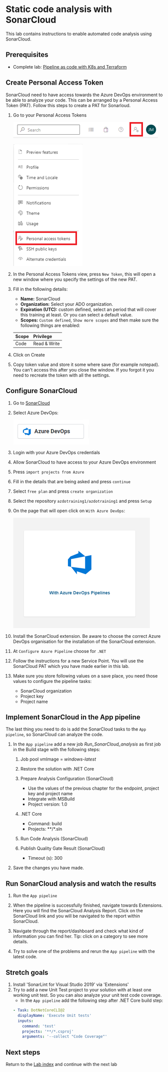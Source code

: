 # Static code analysis with SonarCloud

This lab contains instructions to enable automated code analysis using SonarCloud.

## Prerequisites

- Complete lab: [Pipeline as code with K8s and Terraform](https://dev.azure.com/thx1139/_git/workshop1?path=%2FREADME.md)

## Create Personal Access Token
SonarCloud need to have access towards the Azure DevOps environment to be able to analyze your code. This can be arranged by a Personal Access Token (PAT). Follow this steps to create a PAT for Sonarloud.

1. Go to your Personal Access Tokens

    ![alt text](../images/personal-access-tokens.png "")

    ![alt text](../images/personal-access-tokens-part2.png "")

1. In the Personal Access Tokens view, press `New Token`, this will open a new window where you specify the settings of the new PAT.
    
1. Fill in the following details:

    - **Name:** SonarCloud
    - **Organization:** Select your ADO organization.
    - **Expiration (UTC):** custom defined, select an period that will cover this training at least. Or you can select a default value.
    - **Scopes:** `Custom defined`, `Show more scopes` and then make sure the following things are enabled:

    | Scope     | Privilege |
    | :--------- | :------------------------|
    | Code | Read & Write |

1. Click on Create
1. Copy token value and store it some where save (for example notepad). You can't access this after you close the window. If you forgot it you need to recreate the token with all the settings.

## Configure SonarCloud
1. Go to [SonarCloud](https://sonarcloud.io/)
1. Select Azure DevOps:

    ![alt text](../images/sonarcloud-azuredevops.png)

1. Login with your Azure DevOps credentials
1. Allow SonarCloud to have access to your Azure DevOps environment
1. Press ```import projects from Azure```
1. Fill in the details that are being asked and press ```continue```
1. Select ```free plan``` and press ```create organization```
1. Select the repository ```azdotraining1/azdotraining1``` and press ```Setup```
1. On the page that will open click on ```With Azure DevOps```:

    ![alt text](../images/sonarcloud-with-azuredevops.PNG)

1. Install the SonarCloud extension. Be aware to choose the correct Azure DevOps organisation for the installation of the SonarCloud extension.

1. At ```Configure Azure Pipeline``` choose for ```.NET```
1. Follow the instructions for a new Service Point. You will use the SonarCloud PAT which you have made earlier in this lab.
1. Make sure you store following values on a save place, you need those values to configure the pipeline tasks:
    - SonarCloud organization
    - Project key
    - Project name

## Implement SonarCloud in the App pipeline
The last thing you need to do is add the SonarCloud tasks to the ```App pipeline```, so SonarCloud can analyze the code.

1. In the ```App pipeline``` add a new job *Run_SonarCloud_analysis* as first job in the Build stage with the following steps:
    1. Job pool vmImage = *windows-latest*

    1. Restore the solution with .NET Core
    
    1.  Prepare Analysis Configuration (SonarCloud)
        * Use the values of the previous chapter for the endpoint, project key and project name
        * Integrate with MSBuild
        * Project version: 1.0

    1. .NET Core
        * Command: build
        * Projects: **/*.sln

    1. Run Code Analysis (SonarCloud)

    1. Publish Quality Gate Result (SonarCloud)
        * Timeout (s): 300

1. Save the changes you have made.

## Run SonarCloud analysis and watch the results
1. Run the ```App pipeline```
1. When the pipeline is successfully finished, navigate towards Extensions. Here you will find the SonarCloud Analysis Report. Click on the SonarCloud link and you will be navigated to the report within SonarCloud.

1. Navigate through the report/dashboard and check what kind of information you can find her. Tip: click on a category to see more details.

1. Try to solve one of the problems and rerun the ```App pipeline``` with the latest code.

## Stretch goals

1. Install 'SonarLint for Visual Studio 2019' via 'Extensions'
2. Try to add a new Unit Test project to your solution with at least one working unit test. So you can also analyze your unit test code coverage.
    - In the ```App pipeline``` add the following step after .NET Core build step:
    ```yaml
    - Task: DotNetCoreCLI@2
      displayName: 'Execute Unit tests'
      inputs:
        command: 'test'
        projects: '**/*.csproj'
        arguments: '--collect "Code Coverage"'
    ```

## Next steps
Return to the [Lab index](../README.md) and continue with the next lab